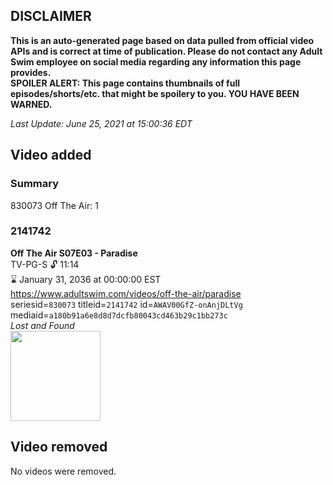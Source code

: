 ## DISCLAIMER
**This is an auto-generated page based on data pulled from official video APIs and is correct at time of publication. Please do not contact any Adult Swim employee on social media regarding any information this page provides.**  
**SPOILER ALERT: This page contains thumbnails of full episodes/shorts/etc. that might be spoilery to you. YOU HAVE BEEN WARNED.**  

_Last Update: June 25, 2021 at 15:00:36 EDT_
## Video added
### Summary
830073 Off The Air: 1  
### 2141742
**Off The Air S07E03 - Paradise**  
TV-PG-S 🔓 11:14  
⌛ January 31, 2036 at 00:00:00 EST  
https://www.adultswim.com/videos/off-the-air/paradise  
seriesid=`830073` titleid=`2141742` id=`AWAV00GfZ-onAnjDLtVg` mediaid=`a180b91a6e8d8d7dcfb80043cd463b29c1bb273c`  
_Lost and Found_  
<a href="https://media.cdn.adultswim.com/uploads/20200312/thumbnails/2_203121343249-offtheair_702_dup-20171129.jpg"><img src="https://media.cdn.adultswim.com/uploads/20200312/thumbnails/2_203121343249-offtheair_702_dup-20171129.jpg" height="144px" /></a>
## Video removed
No videos were removed.  
